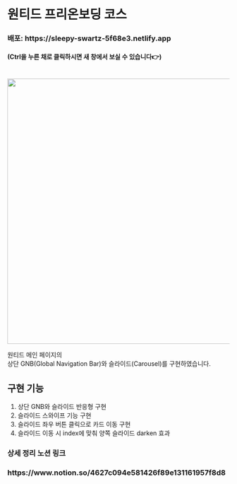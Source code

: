 # 원티드 프리온보딩 코스

<h3>배포: https://sleepy-swartz-5f68e3.netlify.app</h3>

<h4>(Ctrl을 누른 채로 클릭하시면 새 창에서 보실 수 있습니다👉) </h4>

<br/>

<img src="https://user-images.githubusercontent.com/68722179/150066998-77c333e2-2842-4d35-97e9-2a8d4ace690c.png" width="600" />

원티드 메인 페이지의 <br/>
상단 GNB(Global Navigation Bar)와 슬라이드(Carousel)를 구현하였습니다.

## 구현 기능
1. 상단 GNB와 슬라이드 반응형 구현
2. 슬라이드 스와이프 기능 구현 
3. 슬라이드 좌우 버튼 클릭으로 카드 이동 구현
4. 슬라이드 이동 시 index에 맞춰 양쪽 슬라이드 darken 효과

### 상세 정리 노션 링크
<h3>https://www.notion.so/4627c094e581426f89e131161957f8d8</h3>

